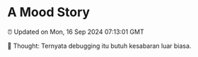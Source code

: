 # A Mood Story

⏰ Updated on Mon, 16 Sep 2024 07:13:01 GMT

💭 Thought: Ternyata debugging itu butuh kesabaran luar biasa.

